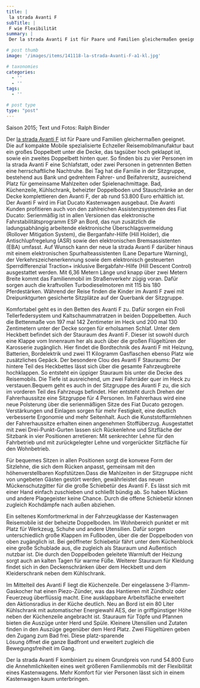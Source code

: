 ```yaml
---
title: |
 la strada Avanti F
subTitle: |
 F wie Flexibilität
summary: |
 Der la strada Avanti F ist für Paare und Familien gleichermaßen geeignet. Die auf kompakte Mobile spezialisierte Echzeller Reisemobilmanufaktur baut ein großes Doppelbett unter die Decke, das tagsüber hoch geklappt ist, sowie ein zweites Doppelbett hinten quer. So finden bis zu vier Personen im la strada Avanti F eine Schlafstatt

# post thumb
image: '/images/items/141118-la-strada-Avanti-F-a1-kl.jpg'

# taxonomies
categories: 
  - ''
  - ''
tags:
  - ''

# post type
type: "post"
---
```


Saison 2015; Text und Fotos: Ralph Binder  

Der [la strada Avanti F](http://caravaningreisen.de/LinkClick.aspx?link=http%3a%2f%2flastrada-mobile.de%2f%3fapp%3dconfigurator%26mod%3dcategorie%26category%3d3%26itemid%3d38%26menuid%3d3%26subid%3d%26language%3d1&tabid=684&portalid=5&mid=1708) ist für Paare und Familien gleichermaßen geeignet. Die auf kompakte Mobile spezialisierte Echzeller Reisemobilmanufaktur baut ein großes Doppelbett unter die Decke, das tagsüber hoch geklappt ist, sowie ein zweites Doppelbett hinten quer. So finden bis zu vier Personen im la strada Avanti F eine Schlafstatt, oder zwei Personen in getrennten Betten eine herrschaftliche Nachtruhe. Bei Tag hat die Familie in der Sitzgruppe, bestehend aus Bank und gedrehtem Fahrer- und Beifahrersitz, ausreichend Platz für gemeinsame Mahlzeiten oder Spielenachmittage. Bad, Küchenzeile, Kühlschrank, beheizter Doppelboden und Stauschränke an der Decke komplettieren den Avanti F, der ab rund 53.800 Euro erhältlich ist. Der Avanti F wird im Fiat Ducato Kastenwagen ausgebaut. Die Avanti Kunden profitieren auch von den zahlreichen Assistenzsystemen des Fiat Ducato: Serienmäßig ist in allen Versionen das elektronische Fahrstabilitätsprogramm ESP an Bord, das nun zusätzlich die ladungsabhängig arbeitende elektronische Überschlagsvermeidung (Rollover Mitigation System), die Berganfahr-Hilfe (Hill Holder), die Antischlupfregelung (ASR) sowie den elektronischen Bremsassistenten (EBA) umfasst. Auf Wunsch kann der neue la strada Avanti F darüber hinaus mit einem elektronischen Spurhalteassistenten (Lane Departure Warning), der Verkehrszeichenerkennung sowie dem elektronisch gesteuerten Sperrdifferenzial Traction+ inklusive Bergabfahr-Hilfe (Hill Descent Control) ausgestattet werden. Mit 6,36 Metern Länge und knapp über zwei Metern Breite kommt das Familienmobil im Straßenverkehr zügig voran. Dafür sorgen auch die kraftvollen Turbodieselmotoren mit 115 bis 180 Pferdestärken. Während der Reise finden die Kinder im Avanti F zwei mit Dreipunktgurten gesicherte Sitzplätze auf der Querbank der Sitzgruppe.  

Komfortabel geht es in den Betten des Avanti F zu. Dafür sorgen ein Froli Tellerfedersystem und Kaltschaummatratzen in beiden Doppelbetten. Auch die Bettenmaße von 197 mal 142 Zentimeter im Heck und 200 mal 130 Zentimetern unter der Decke sorgen für erholsamen Schlaf. Unter dem Heckbett befindet sich der Stauraum des Avanti F. Dieser ist sowohl durch eine Klappe vom Innenraum her als auch über die großen Flügeltüren der Karosserie zugänglich. Hier findet die Bordtechnik des Avanti F mit Heizung, Batterien, Bordelektrik und zwei 11 Kilogramm Gasflaschen ebenso Platz wie zusätzliches Gepäck. Der besondere Clou des Avanti F Stauraums: Der hintere Teil des Heckbettes lässt sich über die gesamte Fahrzeugbreite hochklappen. So entsteht ein üppiger Stauraum bis unter die Decke des Reisemobils. Die Tiefe ist ausreichend, um zwei Fahrräder quer im Heck zu verstauen.Bequem geht es auch in der Sitzgruppe des Avanti F zu, die sich im vorderen Teil des Fahrzeugs befindet. Hier entsteht durch Drehen der Fahrerhaussitze eine Sitzgruppe für 4 Personen. Im Fahrerhaus wird eine neue Polsterung über die serienmäßigen Sitze des Fiat Ducato gezogen. Verstärkungen und Einlagen sorgen für mehr Festigkeit, eine deutlich verbesserte Ergonomie und mehr Seitenhalt. Auch die Kunststoffarmlehnen der Fahrerhaussitze erhalten einen angenehmen Stoffüberzug. Ausgestattet mit zwei Drei-Punkt-Gurten lassen sich Rückenlehne und Sitzfläche der Sitzbank in vier Positionen arretieren: Mit senkrechter Lehne für den Fahrbetrieb und mit zurückgelegter Lehne und vorgerückter Sitzfläche für den Wohnbetrieb.  

Für bequemes Sitzen in allen Positionen sorgt die konvexe Form der Sitzlehne, die sich dem Rücken anpasst, gemeinsam mit den höhenverstellbaren Kopfstützen.Dass die Mahlzeiten in der Sitzgruppe nicht von ungebeten Gästen gestört werden, gewährleistet das neuen Mückenschutzgitter für die große Schiebetür des Avanti F. Es lässt sich mit einer Hand einfach zuschieben und schließt bündig ab. So haben Mücken und andere Plagegeister keine Chance. Durch die offene Schiebetür können zugleich Kochdämpfe nach außen abziehen.  

Ein seltenes Komfortmerkmal in der Fahrzeugklasse der Kastenwagen Reisemobile ist der beheizte Doppelboden. Im Wohnbereich punktet er mit Platz für Werkzeug, Schuhe und andere Utensilien. Dafür sorgen unterschiedlich große Klappen im Fußboden, über die der Doppelboden von oben zugänglich ist. Bei geöffneter Schiebetür fährt unter dem Küchenblock eine große Schublade aus, die zugleich als Stauraum und Außentisch nutzbar ist. Die durch den Doppelboden geleitete Warmluft der Heizung sorgt auch an kalten Tagen für warme Füße. Weiterer Stauraum für Kleidung findet sich in den Deckenschränken über dem Heckbett und dem Kleiderschrank neben dem Kühlschrank.  

Im Mittelteil des Avanti F liegt die Küchenzeile. Der eingelassene 3-Flamm-Gaskocher hat einen Piezo-Zünder, was das Hantieren mit Zündholz oder Feuerzeug überflüssig macht. Eine ausklappbare Arbeitsfläche erweitert den Aktionsradius in der Küche deutlich. Neu an Bord ist ein 80 Liter Kühlschrank mit automatischer Energiewahl AES, der in griffgünstiger Höhe neben der Küchenzeile angebracht ist. Stauraum für Töpfe und Pfannen bieten die Auszüge unter Herd und Spüle. Kleinere Utensilien und Zutaten finden in den Auszüge gegenüber dem Herd Platz. Zwei Flügeltüren geben den Zugang zum Bad frei. Diese platz-sparende  
Lösung öffnet die ganze Badfront und erweitert zugleich die Bewegungsfreiheit im Gang.  

Der la strada Avanti F kombiniert zu einem Grundpreis von rund 54.800 Euro die Annehmlichkeiten eines weit größeren Familienmobils mit der Flexibilität eines Kastenwagens. Mehr Komfort für vier Personen lässt sich in einem Kastenwagen kaum unterbringen.  